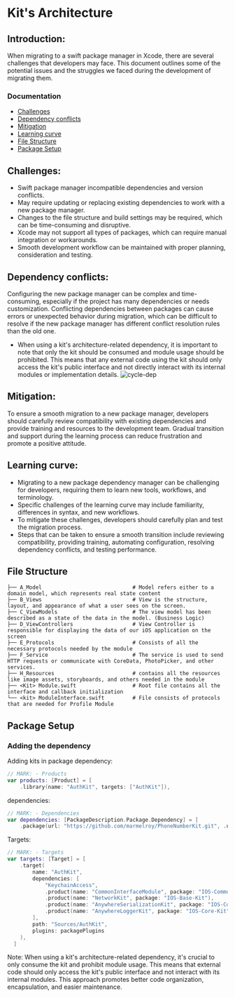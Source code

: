# Kit's Architecture 
## Introduction: 
  
   When migrating to a swift package manager in Xcode, there are several challenges that developers may face. This document outlines some of the potential issues and the struggles we faced during the development of migrating them.
   
### Documentation

- [Challenges](#Challenges)
- [Dependency conflicts](#Dependency-conflicts)
- [Mitigation](#Mitigation)
- [Learning curve](#Learning-curve)
- [File Structure](#File-Structure)
- [Package Setup](#Package-Setup)


## Challenges:

   - Swift package manager incompatible dependencies and version conflicts.
   - May require updating or replacing existing dependencies to work with a new package manager.
   - Changes to the file structure and build settings may be required, which can be time-consuming and disruptive.
   - Xcode may not support all types of packages, which can require manual integration or workarounds.
   - Smooth development workflow can be maintained with proper planning, consideration and testing.
        
## Dependency conflicts: 

  Configuring the new package manager can be complex and time-consuming, especially if the project has many dependencies or needs customization.   Conflicting dependencies between packages can cause errors or unexpected behavior during migration, which can be difficult to resolve if the new package manager has different conflict resolution rules than the old one.

   - When using a kit's architecture-related dependency, it is important to note that only the kit should be consumed and module usage should be prohibited. This means that any external code using the kit should only access the kit's public interface and not directly interact with its internal modules or implementation details.
     ![cycle-dep](https://user-images.githubusercontent.com/114584154/220047378-72df81e2-7c6d-4904-885f-864ecc1f1611.png)
    
## Mitigation: 

  To ensure a smooth migration to a new package manager, developers should carefully review compatibility with existing dependencies and provide training and resources to the development team. Gradual transition and support during the learning process can reduce frustration and promote a positive attitude.

## Learning curve: 

  - Migrating to a new package dependency manager can be challenging for developers, requiring them to learn new tools, workflows, and terminology.
  - Specific challenges of the learning curve may include familiarity, differences in syntax, and new workflows.
  - To mitigate these challenges, developers should carefully plan and test the migration process.
  - Steps that can be taken to ensure a smooth transition include reviewing compatibility, providing training, automating configuration,             resolving dependency conflicts, and testing performance.

## File Structure

    ├── A_Model                             # Model refers either to a domain model, which represents real state content
    ├── B_Views                             # View is the structure, layout, and appearance of what a user sees on the screen.
    ├── C_ViewModels                        # The view model has been described as a state of the data in the model. (Business Logic)
    ├── D_ViewControllers                   # View Controller is responsible for displaying the data of our iOS application on the screen
    ├── E_Protocols                         # Consists of all the necessary protocols needed by the module
    ├── F_Service                           # The service is used to send HTTP requests or communicate with CoreData, PhotoPicker, and other services.
    ├── H_Resources                         # contains all the resources like image assets, storyboards, and others needed in the module
    ├── <Kit> Module.swift                  # Root file contains all the interface and callback initialization
    └── <kit> ModuleInterface.swift         # File consists of protocols that are needed for Profile Module

## Package Setup

### Adding the dependency

Adding kits in package dependency:
``` swift
// MARK: - Products 
var products: [Product] = [
    .library(name: "AuthKit", targets: ["AuthKit"]),
```
dependencies:
``` swift 
// MARK: - Dependencies
var dependencies: [PackageDescription.Package.Dependency] = [
    .package(url: "https://github.com/marmelroy/PhoneNumberKit.git", .upToNextMajor(from: .init(3, 3, 3))),
```
Targets:
``` swift 
// MARK: - Targets
var targets: [Target] = [
    .target(
        name: "AuthKit",
        dependencies: [
            "KeychainAccess",
            .product(name: "CommonInterfaceModule", package: "IOS-Common-Interface"),
            .product(name: "NetworkKit", package: "IOS-Base-Kit"),
            .product(name: "AnywhereSerializationKit", package: "IOS-Core-Kit"),
            .product(name: "AnywhereLoggerKit", package: "IOS-Core-Kit")
        ],
        path: "Sources/AuthKit",
        plugins: packagePlugins
    ),
  ]
```
Note: When using a kit's architecture-related dependency, it's crucial to only consume the kit and prohibit module usage. This means that external code should only access the kit's public interface and not interact with its internal modules. This approach promotes better code organization, encapsulation, and easier maintenance.
